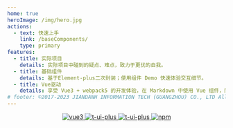 ```yaml
---
home: true
heroImage: /img/hero.jpg
actions:
  - text: 快速上手
    link: /baseComponents/
    type: primary
features:
  - title: 实际项目
    details: 实际项目中碰到的疑点、难点，致力于更优的自我。
  - title: 基础组件
    details: 基于Element-plus二次封装；使用组件 Demo 快速体验交互细节。
  - title: Vue驱动
    details: 享受 Vue3 + webpack5 的开发体验，在 Markdown 中使用 Vue 组件，同时可以使用 Vue 来开发自定义主题。
# footer: ©2017-2023 JIANDANH INFORMATION TECH (GUANGZHOU) CO., LTD All Rights Reserved.
---
```


<p align="center">
  <a href="https://github.com/vuejs/vue" target="_blank">
    <img src="https://img.shields.io/badge/vue-3.2.36-brightgreen.svg" alt="vue3">
  </a>
  <a href="https://gitee.com/wocwin/t-ui-plus/stargazers" target="_blank">
    <img src="https://gitee.com/wocwin/t-ui-plus/badge/star.svg?theme=dark" alt="t-ui-plus">
  </a>
   <a href="https://github.com/wocwin/t-ui-plus/stargazers" target="_blank">
    <img src="https://img.shields.io/github/stars/wocwin/t-ui-plus.svg" alt="t-ui-plus">
  </a>
   <a href="https://www.npmjs.com/package/@wocwin/t-ui-plus" target="_blank">
      <img alt="npm" src="https://img.shields.io/npm/v/@wocwin/t-ui-plus.svg" />
    </a>
</p>
